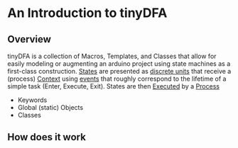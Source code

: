 # An Introduction to tinyDFA

## Overview

tinyDFA is a collection of Macros, Templates, and Classes that allow for easily modeling or augmenting an arduino project using state machines as a first-class construction.  [States](./class/State.md) are presented as [discrete units](./structure/state.md) that receive a (process) [Context](./class/Context.md) using [events](./structure/state.md#events) that roughly correspond to the lifetime of a simple task (Enter, Execute, Exit).  States are then [Executed](./class/Process.md#execute) by a [Process](./class/Process.md)  



- Keywords
- Global (static) Objects
- Classes

## How does it work
